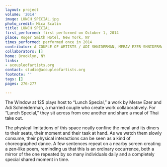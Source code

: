 ```yaml
---
layout: project
volume: '2014'
image: LUNCH_SPECIAL.jpg
photo_credit: Mica Scalin
title: LUNCH SPECIAL
first_performed: first performed on October 1, 2014
place: Roger Smith Hotel, New York, NY
times_performed: performed once in 2014
contributor: A COUPLE OF ARTISTS / ADI SHNIDERMAN, MERAV EZER-SHNIDERMAN
collaborators: []
home: Brooklyn, NY
links:
- acoupleofartists.org
contact: studio@acoupleofartists.org
footnote: ''
tags: []
pages: 276-277

---
```


The Window at 125 plays host to “Lunch Special,” a work by Merav Ezer and Adi Schneiderman, a married couple who create work collaboratively. For “Lunch Special,” they sit across from one another and share a meal of Thai take out.

The physical limitations of this space neatly confine the meal and its diners to their seats, their moment and their task at hand. As we watch them slowly consume, their physical interactions can be seen as a kind of choreographed dance. A few sentences repeat on a nearby screen creating a zen-like poem, reminding us that this is an ordinary occurrence, both a mirror of the one repeated by so many individuals daily and a completely special shared moment in time.
